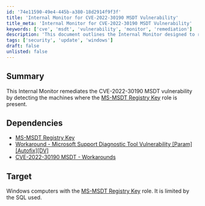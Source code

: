 ```yaml
---
id: '74e11590-49e4-445b-a380-18d2914f9f3f'
title: 'Internal Monitor for CVE-2022-30190 MSDT Vulnerability'
title_meta: 'Internal Monitor for CVE-2022-30190 MSDT Vulnerability'
keywords: ['cve', 'msdt', 'vulnerability', 'monitor', 'remediation']
description: 'This document outlines the Internal Monitor designed to remediate the CVE-2022-30190 MSDT vulnerability by detecting machines with the MS-MSDT Registry Key role. It includes details on dependencies and the target environment for effective implementation.'
tags: ['security', 'update', 'windows']
draft: false
unlisted: false
---
```


## Summary

This Internal Monitor remediates the CVE-2022-30190 MSDT vulnerability by detecting the machines where the [MS-MSDT Registry Key](<../roles/MS-MSDT Registry Key.md>) role is present.

## Dependencies

- [MS-MSDT Registry Key](<../roles/MS-MSDT Registry Key.md>)
- [Workaround - Microsoft Support Diagnostic Tool Vulnerability [Param][Autofix][DV]](<../scripts/Workaround - Microsoft Support Diagnostic Tool Vulnerability.md>)  
- [CVE-2022-30190 MSDT - Workarounds](<../../solutions/CVE-2022-30190 MSDT Vulnerability - Workarounds.md>)

## Target

Windows computers with the [MS-MSDT Registry Key](<../roles/MS-MSDT Registry Key.md>) role. It is limited by the SQL used.
